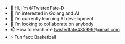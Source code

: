 - 👋 Hi, I’m @TwistedFate-D
- 👀 I’m interested in Golang and AI
- 🌱 I’m currently learning AI development
- 💞️ I’m looking to collaborate on anybody
- 📫 How to reach me twistedfate435999@gmail.com
- ⚡ Fun fact: Basketball

<!---
TwistedFate-D/TwistedFate-D is a ✨ special ✨ repository because its `README.md` (this file) appears on your GitHub profile.
You can click the Preview link to take a look at your changes.
--->
